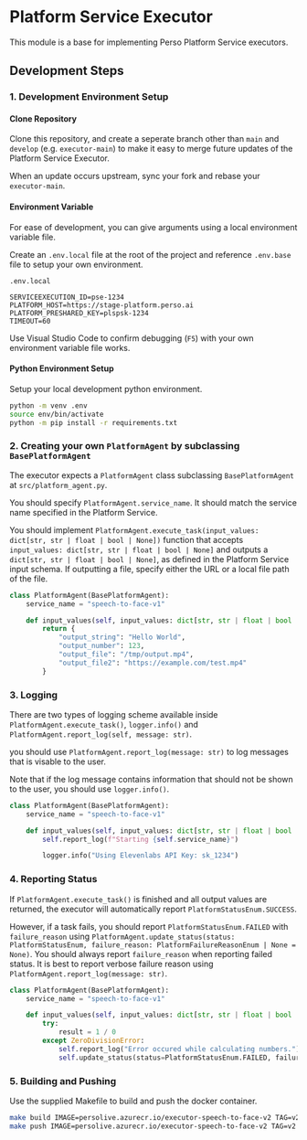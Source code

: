 # Platform Service Executor

This module is a base for implementing Perso Platform Service executors.

## Development Steps

### 1. Development Environment Setup

#### Clone Repository

Clone this repository, and create a seperate branch other than `main` and `develop` (e.g. `executor-main`) to make it easy to merge future updates of the Platform Service Executor.

When an update occurs upstream, sync your fork and rebase your `executor-main`.

#### Environment Variable

For ease of development, you can give arguments using a local environment variable file.

Create an `.env.local` file at the root of the project and reference `.env.base` file to setup your own environment.

```
.env.local

SERVICEEXECUTION_ID=pse-1234
PLATFORM_HOST=https://stage-platform.perso.ai
PLATFORM_PRESHARED_KEY=plspsk-1234
TIMEOUT=60
```

Use Visual Studio Code to confirm debugging (`F5`) with your own environment variable file works.

#### Python Environment Setup

Setup your local development python environment.

```sh
python -m venv .env
source env/bin/activate
python -m pip install -r requirements.txt
```

### 2. Creating your own `PlatformAgent` by subclassing `BasePlatformAgent`

The executor expects a `PlatformAgent` class subclassing `BasePlatformAgent` at `src/platform_agent.py`.

You should specify `PlatformAgent.service_name`. It should match the service name specified in the Platform Service.

You should implement `PlatformAgent.execute_task(input_values: dict[str, str | float | bool | None])` function that accepts `input_values: dict[str, str | float | bool | None]` and outputs a `dict[str, str | float | bool | None]`, as defined in the Platform Service input schema. If outputting a file, specify either the URL or a local file path of the file.

```python
class PlatformAgent(BasePlatformAgent):
    service_name = "speech-to-face-v1"

    def input_values(self, input_values: dict[str, str | float | bool | None]):
        return {
            "output_string": "Hello World",
            "output_number": 123,
            "output_file": "/tmp/output.mp4",
            "output_file2": "https://example.com/test.mp4"
        }
```

### 3. Logging

There are two types of logging scheme available inside `PlatformAgent.execute_task()`, `logger.info()` and `PlatformAgent.report_log(self, message: str)`. 

you should use `PlatformAgent.report_log(message: str)` to log messages that is visable to the user.

Note that if the log message contains information that should not be shown to the user, you should use `logger.info()`.

```python
class PlatformAgent(BasePlatformAgent):
    service_name = "speech-to-face-v1"

    def input_values(self, input_values: dict[str, str | float | bool | None]):
        self.report_log(f"Starting {self.service_name}")

        logger.info("Using Elevenlabs API Key: sk_1234")
```



### 4. Reporting Status

If `PlatformAgent.execute_task()` is finished and all output values are returned, the executor will automatically report `PlatformStatusEnum.SUCCESS`.

However, if a task fails, you should report `PlatformStatusEnum.FAILED` with `failure_reason` using `PlatformAgent.update_status(status: PlatformStatusEnum, failure_reason: PlatformFailureReasonEnum | None = None)`. You should always report `failure_reason` when reporting failed status. It is best to report verbose failure reason using `PlatformAgent.report_log(message: str)`.


```python
class PlatformAgent(BasePlatformAgent):
    service_name = "speech-to-face-v1"

    def input_values(self, input_values: dict[str, str | float | bool | None]):
        try:
            result = 1 / 0
        except ZeroDivisionError:
            self.report_log("Error occured while calculating numbers.")
            self.update_status(status=PlatformStatusEnum.FAILED, failure_reason=PlatformFailureReasonEnum.SERVER_ERROR)
```


### 5. Building and Pushing

Use the supplied Makefile to build and push the docker container.

```sh
make build IMAGE=persolive.azurecr.io/executor-speech-to-face-v2 TAG=v2
make push IMAGE=persolive.azurecr.io/executor-speech-to-face-v2 TAG=v2
```

